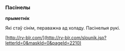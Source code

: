 ### Пасінелы
**прыметнік**

Які стаў сінім, пераважна ад холаду. Пасінелыя рукі.

<a rel="author">[http://rv-blr.com/](http://rv-blr.com/slounik.jsp?letterId=0&maskId=0&pageId=2210)</a>
